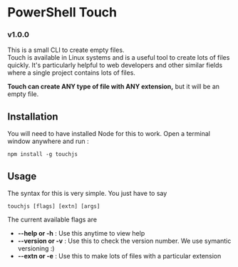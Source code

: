 # PowerShell Touch
### v1.0.0

This is a small CLI to create empty files.<br>
Touch is available in Linux systems and is a useful tool to create lots of files quickly. It's particularly helpful to web developers and 
other similar fields where a single project contains lots of files.

**Touch can create ANY type of file with ANY extension,** but it will be an empty file.


## Installation
You will need to have installed Node for this to work. Open a terminal window anywhere and run :
```
npm install -g touchjs
```

## Usage
The syntax for this is very simple. You just have to say
```
touchjs [flags] [extn] [args]
```

The current available flags are
- **--help or -h** : Use this anytime to view help
- **--version or -v** : Use this to check the version number. We use symantic versioning :)
- **--extn or -e** : Use this to make lots of files with a particular extension